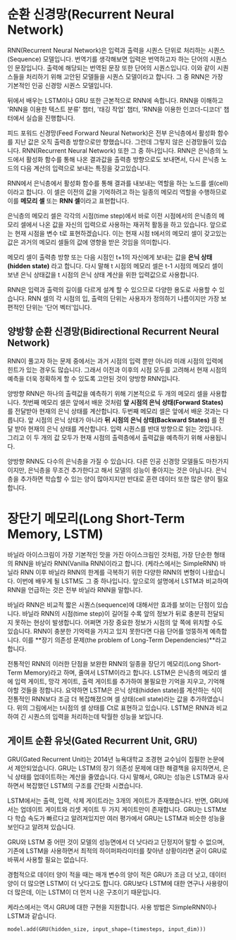 # 순환 신경망(Recurrent Neural Network)

RNN(Recurrent Neural Network)은 입력과 출력을 시퀀스 단위로 처리하는 시퀀스(Sequence) 모델입니다. 번역기를 생각해보면 입력은 번역하고자 하는 단어의 시퀀스인 문장입니다. 출력에 해당되는 번역된 문장 또한 단어의 시퀀스입니다. 이와 같이 시퀀스들을 처리하기 위해 고안된 모델들을 시퀀스 모델이라고 합니다. 그 중 RNN은 가장 기본적인 인공 신경망 시퀀스 모델입니다.

뒤에서 배우는 LSTM이나 GRU 또한 근본적으로 RNN에 속합니다. RNN을 이해하고 'RNN을 이용한 텍스트 분류' 챕터, '태깅 작업' 챕터, 'RNN을 이용한 인코더-디코더' 챕터에서 실습을 진행합니다.

피드 포워드 신경망(Feed Forward Neural Network)은 전부 은닉층에서 활성화 함수를 지난 값은 오직 출력층 방향으로만 향했습니다. 그런데 그렇지 않은 신경망들이 있습니다. RNN(Recurrent Neural Network) 또한 그 중 하나입니다. RNN은 은닉층의 노드에서 활성화 함수를 통해 나온 결과값을 출력층 방향으로도 보내면서, 다시 은닉층 노드의 다음 계산의 입력으로 보내는 특징을 갖고있습니다.

RNN에서 은닉층에서 활성화 함수를 통해 결과를 내보내는 역할을 하는 노드를 셀(cell)이라고 합니다. 이 셀은 이전의 값을 기억하려고 하는 일종의 메모리 역할을 수행하므로 이를 **메모리 셀** 또는 **RNN 셀**이라고 표현합니다.

은닉층의 메모리 셀은 각각의 시점(time step)에서 바로 이전 시점에서의 은닉층의 메모리 셀에서 나온 값을 자신의 입력으로 사용하는 재귀적 활동을 하고 있습니다. 앞으로는 현재 시점을 변수 t로 표현하겠습니다. 이는 현재 시점 t에서의 메모리 셀이 갖고있는 값은 과거의 메모리 셀들의 값에 영향을 받은 것임을 의미합니다.

메모리 셀이 출력층 방향 또는 다음 시점인 t+1의 자신에게 보내는 값을 **은닉 상태(hidden state)** 라고 합니다. 다시 말해 t 시점의 메모리 셀은 t-1 시점의 메모리 셀이 보낸 은닉 상태값을 t 시점의 은닉 상태 계산을 위한 입력값으로 사용합니다.

RNN은 입력과 출력의 길이를 다르게 설계 할 수 있으므로 다양한 용도로 사용할 수 있습니다. RNN 셀의 각 시점의 입, 출력의 단위는 사용자가 정의하기 나름이지만 가장 보편적인 단위는 '단어 벡터'입니다.

## 양방향 순환 신경망(Bidirectional Recurrent Neural Network)

RNN이 풀고자 하는 문제 중에서는 과거 시점의 입력 뿐만 아니라 미래 시점의 입력에 힌트가 있는 경우도 많습니다. 그래서 이전과 이후의 시점 모두를 고려해서 현재 시점의 예측을 더욱 정확하게 할 수 있도록 고안된 것이 양방향 RNN입니다.

양방향 RNN은 하나의 출력값을 예측하기 위해 기본적으로 두 개의 메모리 셀을 사용합니다. 첫번째 메모리 셀은 앞에서 배운 것처럼 **앞 시점의 은닉 상태(Forward States)** 를 전달받아 현재의 은닉 상태를 계산합니다. 두번째 메모리 셀은 앞에서 배운 것과는 다릅니다. 앞 시점의 은닉 상태가 아니라 **뒤 시점의 은닉 상태(Backward States)** 를 전달 받아 현재의 은닉 상태를 계산합니다. 입력 시퀀스를 반대 방향으로 읽는 것입니다. 그리고 이 두 개의 값 모두가 현재 시점의 출력층에서 출력값을 예측하기 위해 사용됩니다.

양방향 RNN도 다수의 은닉층을 가질 수 있습니다. 다른 인공 신경망 모델들도 마찬가지이지만, 은닉층을 무조건 추가한다고 해서 모델의 성능이 좋아지는 것은 아닙니다. 은닉층을 추가하면 학습할 수 있는 양이 많아지지만 반대로 훈련 데이터 또한 많은 양이 필요합니다.



# 장단기 메모리(Long Short-Term Memory, LSTM)

바닐라 아이스크림이 가장 기본적인 맛을 가진 아이스크림인 것처럼, 가장 단순한 형태의 RNN을 바닐라 RNN(Vanilla RNN)이라고 합니다. (케라스에서는 SimpleRNN) 바닐라 RNN 이후 바닐라 RNN의 한계를 극복하기 위한 다양한 RNN의 변형이 나왔습니다. 이번에 배우게 될 LSTM도 그 중 하나입니다. 앞으로의 설명에서 LSTM과 비교하여 RNN을 언급하는 것은 전부 바닐라 RNN을 말합니다.

바닐라 RNN은 비교적 짧은 시퀀스(sequence)에 대해서만 효과를 보이는 단점이 있습니다. 바닐라 RNN의 시점(time step)이 길어질 수록 앞의 정보가 뒤로 충분히 전달되지 못하는 현상이 발생합니다. 어쩌면 가장 중요한 정보가 시점의 앞 쪽에 위치할 수도 있습니다. RNN이 충분한 기억력을 가지고 있지 못한다면 다음 단어를 엉뚱하게 예측합니다. 이를 **장기 의존성 문제(the problem of Long-Term Dependencies)**라고 합니다.

전통적인 RNN의 이러한 단점을 보완한 RNN의 일종을 장단기 메모리(Long Short-Term Memory)라고 하며, 줄여서 LSTM이라고 합니다. LSTM은 은닉층의 메모리 셀에 입력 게이트, 망각 게이트, 출력 게이트를 추가하여 불필요한 기억을 지우고, 기억해야할 것들을 정합니다. 요약하면 LSTM은 은닉 상태(hidden state)를 계산하는 식이 전통적인 RNN보다 조금 더 복잡해졌으며 셀 상태(cell state)라는 값을 추가하였습니다. 위의 그림에서는 t시점의 셀 상태를 Ct로 표현하고 있습니다. LSTM은 RNN과 비교하여 긴 시퀀스의 입력을 처리하는데 탁월한 성능을 보입니다.



## 게이트 순환 유닛(Gated Recurrent Unit, GRU)

GRU(Gated Recurrent Unit)는 2014년 뉴욕대학교 조경현 교수님이 집필한 논문에서 제안되었습니다. GRU는 LSTM의 장기 의존성 문제에 대한 해결책을 유지하면서, 은닉 상태를 업데이트하는 계산을 줄였습니다. 다시 말해서, GRU는 성능은 LSTM과 유사하면서 복잡했던 LSTM의 구조를 간단화 시켰습니다.

LSTM에서는 출력, 입력, 삭제 게이트라는 3개의 게이트가 존재했습니다. 반면, GRU에서는 업데이트 게이트와 리셋 게이트 두 가지 게이트만이 존재합니다. GRU는 LSTM보다 학습 속도가 빠르다고 알려져있지만 여러 평가에서 GRU는 LSTM과 비슷한 성능을 보인다고 알려져 있습니다.

GRU와 LSTM 중 어떤 것이 모델의 성능면에서 더 낫다라고 단정지어 말할 수 없으며, 기존에 LSTM을 사용하면서 최적의 하이퍼파라미터를 찾아낸 상황이라면 굳이 GRU로 바꿔서 사용할 필요는 없습니다.

경험적으로 데이터 양이 적을 때는 매개 변수의 양이 적은 GRU가 조금 더 낫고, 데이터 양이 더 많으면 LSTM이 더 낫다고도 합니다. GRU보다 LSTM에 대한 연구나 사용량이 더 많은데, 이는 LSTM이 더 먼저 나온 구조이기 때문입니다.

케라스에서는 역시 GRU에 대한 구현을 지원합니다. 사용 방법은 SimpleRNN이나 LSTM과 같습니다.

```python
model.add(GRU(hidden_size, input_shape=(timesteps, input_dim)))
```

